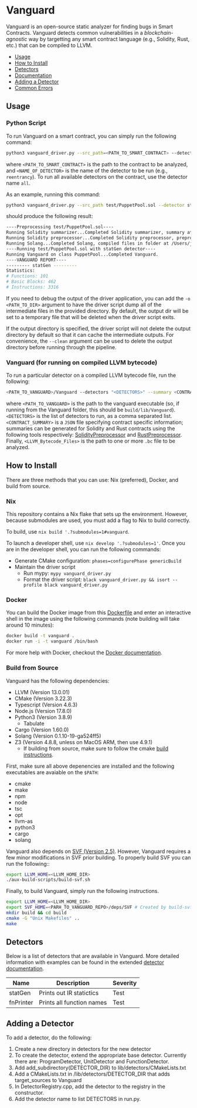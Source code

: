 # Vanguard

Vanguard is an open-source static analyzer for finding bugs in Smart Contracts. Vanguard detects common vulnerabilities 
in a *blockchain-agnostic* way by targetting any smart contract language (e.g., Solidity, Rust, etc.) that 
can be compiled to LLVM.

- [Usage](#usage)
- [How to Install](#how-to-install)
- [Detectors](#detectors)
- [Documentation](#documentation)
- [Adding a Detector](#adding-a-detector)
- [Common Errors](#common-errors)

## Usage

### Python Script

To run Vanguard on a smart contract, you can simply run the following command:

```bash
python3 vanguard_driver.py --src_path=<PATH_TO_SMART_CONTRACT> --detector=<NAME_OF_DETECTOR>
```

where `<PATH_TO_SMART_CONTRACT>` is the path to the contract to be analyzed, and
`<NAME_OF_DETECTOR>` is the name of the detector to be run (e.g., `reentrancy`).
To run all available detectors on the contract, use the detector name `all`.

As an example, running this command:
```bash
python3 vanguard_driver.py --src_path test/PuppetPool.sol --detector statGen
```
should produce the following result:
```bash
----Preprocessing test/PuppetPool.sol----
Running Solidity summarizer...Completed Solidity summarizer, summary at /Users/jon/Documents/veridise/vanguard-v1/processed_examples/PuppetPool_summary.json.
Running Solidity preprocessor...Completed Solidity preprocessor, preprocessed version at /Users/jon/Documents/veridise/vanguard-v1/processed_examples/PuppetPool_instrumented.sol.
Running Solang...Completed Solang, compiled files in folder at /Users/jon/Documents/veridise/vanguard-v1/processed_examples
----Running test/PuppetPool.sol with statGen detector----
Running Vanguard on class PuppetPool...Completed Vanguard.
----VANGUARD REPORT----
--------- statGen ---------
Statistics:
# Functions: 101
# Basic Blocks: 462
# Instructions: 3316
```

If you need to debug the output of the driver application, you can add the `-o
<PATH_TO_DIR>` argument to have the driver script dump all of the intermediate
files in the provided directory. By default, the output dir will be set to a
temporary file that will be deleted when the driver script exits.

If the output directory is specified, the driver script will not delete the
output directory by default so that it can cache the intermediate outputs. For
convenience, the `--clean` argument can be used to delete the output directory
before running through the pipeline.

### Vanguard (for running on compiled LLVM bytecode)

To run a particular detector on a compiled LLVM bytecode file, run the following:

```bash
<PATH_TO_VANGUARD>/Vanguard --detectors "<DETECTORS>" --summary <CONTRACT_SUMMARY> [LLVM_Bytecode_Files]
```

where `<PATH_TO_VANGUARD>` is the path to the vanguard executable (so, if running from the Vanguard folder, 
this should be `build/lib/Vanguard`). `<DETECTORS>` is the list of detectors to run, as a comma separated list. 
`<CONTRACT_SUMMARY>` is a `JSON` file specifying contract specific information;
summaries can be generated for Solidity and Rust contracts using the following tools 
respectively: [SolidityPreprocessor](https://github.com/Veridise/SolidityPreprocessor) 
and [RustPreprocessor](https://github.com/Veridise/RustPreprocessor). 
Finally, `<LLVM_Bytecode_Files>` is the path to one or more `.bc` file to be analyzed.

## How to Install

There are three methods that you can use: Nix (preferred), Docker, and build from source.

### Nix

This repository contains a Nix flake that sets up the environment. However,
because submodules are used, you must add a flag to Nix to build correctly.

To build, use `nix build '.?submodules=1#vanguard`.

To launch a developer shell, use `nix develop '.?submodules=1'`. Once you are in
the developer shell, you can run the following commands:
* Generate CMake configuration: `phases=configurePhase genericBuild`
* Maintain the driver script
  * Run mypy: `mypy vanguard_driver.py`
  * Format the driver script: `black vanguard_driver.py && isort --profile black vanguard_driver.py`

### Docker

You can build the Docker image from this [Dockerfile](https://github.com/Veridise/Vanguard/blob/main/Dockerfile) and 
enter an interactive shell in the image using the following commands (note building will take around 10 minutes):

```bash
docker build -t vanguard .
docker run -i -t vanguard /bin/bash
```

For more help with Docker, checkout the [Docker documentation](https://docs.docker.com/).

### Build from Source

Vanguard has the following dependencies:
 * LLVM (Version 13.0.01)
 * CMake (Version 3.22.3)
 * Typescript (Version 4.6.3)
 * Node.js (Version 17.8.0)
 * Python3 (Version 3.8.9)
   * Tabulate
 * Cargo (Version 1.60.0)
 * Solang (Version 0.1.10-19-ga524ff5)
 * Z3 (Version 4.8.8, unless on MacOS ARM, then use 4.9.1)
   * If building from source, make sure to follow the cmake [build instructions](https://github.com/Z3Prover/z3/blob/master/README-CMake.md).

First, make sure all above depenencies are installed and the following executables are avaiable on the `$PATH`:
 * cmake
 * make
 * npm
 * node
 * tsc
 * opt
 * llvm-as
 * python3
 * cargo
 * solang

Vanguard also depends on [SVF (Version 2.5)](https://github.com/SVF-tools/SVF/tree/SVF-2.5). However, Vanguard requires a few minor modifications in SVF prior building. To properly build SVF you can run the following::

```bash
export LLVM_HOME=<LLVM_HOME_DIR>
./aux-build-scripts/build-svf.sh
```

Finally, to build Vanguard, simply run the following instructions.

```bash
export LLVM_HOME=<LLVM_HOME_DIR>
export SVF_HOME=<PARH_TO_VANGUARD_REPO>/deps/SVF # Created by build-svf.sh script
mkdir build && cd build
cmake -G "Unix Makefiles" ..
make
```
## Detectors

Below is a list of detectors that are available in Vanguard. More detailed information with examples can be found in 
the extended [detector documentation](https://github.com/Veridise/Vanguard/wiki/Detectors).

| Name                 | Description                                    | Severity |
|----------------------|------------------------------------------------|----------|
| statGen              | Prints out IR statictics                       | Test     |
| fnPrinter            | Prints all function names                      | Test     |


## Adding a Detector

To add a detector, do the following:
1. Create a new directory in detectors for the new detector
2. To create the detector, extend the appropriate base detector. Currently there are: ProgramDetector, UnitDetector and FunctionDetector.
3. Add add_subdirectory(DETECTOR_DIR) to lib/detectors/CMakeLists.txt
4. Add a CMakeLists.txt in /lib/detectors/DETECTOR_DIR that adds target_sources to Vanguard
5. In DetectorRegistry.cpp, add the detector to the registry in the constructor.
6. Add the detector name to list DETECTORS in run.py.






